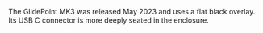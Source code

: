 The GlidePoint MK3 was released May 2023 and uses a flat black overlay. Its USB C connector is more deeply seated in the enclosure.
